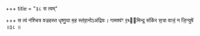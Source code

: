 +++
title = "३८ स त्वम्"

+++
स त्वं न॑श्चित्र वज्रहस्त धृष्णु॒या म॒ह स्त॑वा॒नोऽअ॑द्रिवः। गामश्व॑ꣳ र॒थ्य᳖मिन्द्र॒ संकि॑र स॒त्रा वाजं॒ न जि॒ग्युषे॑ ॥३८ ॥